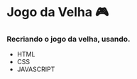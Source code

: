 # Jogo da Velha :video_game:



### Recriando o jogo da velha, usando.

-  HTML 
- CSS 
- JAVASCRIPT 



 